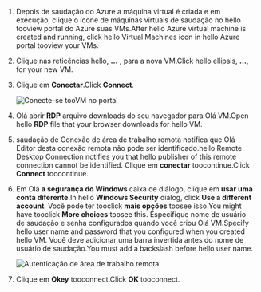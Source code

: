 1. <span data-ttu-id="ddf3a-101">Depois de saudação do Azure a máquina virtual é criada e em execução, clique o ícone de máquinas virtuais de saudação no hello tooview portal do Azure suas VMs.</span><span class="sxs-lookup"><span data-stu-id="ddf3a-101">After hello Azure virtual machine is created and running, click hello Virtual Machines icon in hello Azure portal tooview your VMs.</span></span>

1. <span data-ttu-id="ddf3a-102">Clique nas reticências hello, **...** , para a nova VM.</span><span class="sxs-lookup"><span data-stu-id="ddf3a-102">Click hello ellipsis, **...**, for your new VM.</span></span>

1. <span data-ttu-id="ddf3a-103">Clique em **Conectar**.</span><span class="sxs-lookup"><span data-stu-id="ddf3a-103">Click **Connect**.</span></span>

   ![Conecte-se tooVM no portal](./media/virtual-machines-sql-server-remote-desktop-connect/azure-virtual-machine-connect.png)

1. <span data-ttu-id="ddf3a-105">Olá abrir **RDP** arquivo downloads do seu navegador para Olá VM.</span><span class="sxs-lookup"><span data-stu-id="ddf3a-105">Open hello **RDP** file that your browser downloads for hello VM.</span></span>

1. <span data-ttu-id="ddf3a-106">saudação de Conexão de área de trabalho remota notifica que Olá Editor desta conexão remota não pode ser identificado.</span><span class="sxs-lookup"><span data-stu-id="ddf3a-106">hello Remote Desktop Connection notifies you that hello publisher of this remote connection cannot be identified.</span></span> <span data-ttu-id="ddf3a-107">Clique em **conectar** toocontinue.</span><span class="sxs-lookup"><span data-stu-id="ddf3a-107">Click **Connect** toocontinue.</span></span>

1. <span data-ttu-id="ddf3a-108">Em Olá **a segurança do Windows** caixa de diálogo, clique em **usar uma conta diferente**.</span><span class="sxs-lookup"><span data-stu-id="ddf3a-108">In hello **Windows Security** dialog, click **Use a different account**.</span></span> <span data-ttu-id="ddf3a-109">Você pode ter tooclick **mais opções** toosee isso.</span><span class="sxs-lookup"><span data-stu-id="ddf3a-109">You might have tooclick **More choices** toosee this.</span></span> <span data-ttu-id="ddf3a-110">Especifique nome de usuário de saudação e senha configurados quando você criou Olá VM.</span><span class="sxs-lookup"><span data-stu-id="ddf3a-110">Specify hello user name and password that you configured when you created hello VM.</span></span> <span data-ttu-id="ddf3a-111">Você deve adicionar uma barra invertida antes do nome de usuário de saudação.</span><span class="sxs-lookup"><span data-stu-id="ddf3a-111">You must add a backslash before hello user name.</span></span>

   ![Autenticação de área de trabalho remota](./media/virtual-machines-sql-server-remote-desktop-connect/remote-desktop-connect.png)

1. <span data-ttu-id="ddf3a-113">Clique em **Okey** tooconnect.</span><span class="sxs-lookup"><span data-stu-id="ddf3a-113">Click **OK** tooconnect.</span></span>
